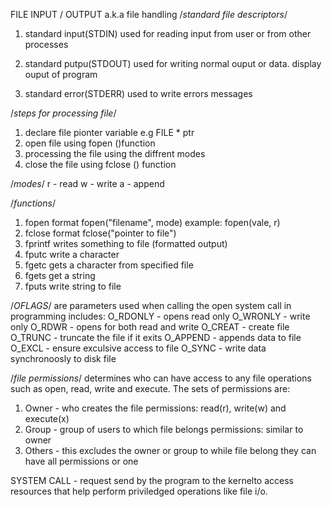 FILE INPUT / OUTPUT a.k.a file handling
/*standard file descriptors*/
1. standard input(STDIN)
used for reading input from user or from other processes

2. standard putpu(STDOUT)
used for writing normal ouput or data.
display ouput of program

3. standard error(STDERR)
used to write errors messages

/*steps for processing file*/
1. declare file pionter variable
e.g FILE * ptr
2. open file using fopen ()function
3. processing the file using the diffrent modes
4. close the file using fclose () function

/*modes*/
r - read
w - write
a - append

/*functions*/
1. fopen
format fopen("filename", mode)
example: fopen(vale, r)
2. fclose
format	fclose("pointer to file")
3. fprintf
writes something to file (formatted output)
4. fputc
write a character
5. fgetc
gets a character from specified file
6. fgets
get a string
7. fputs
write string to file

/*OFLAGS*/
are parameters used when calling the open system call in programming
includes:
	O_RDONLY - opens read only
	O_WRONLY - write only
	O_RDWR - opens for both read and write
	O_CREAT - create file
	O_TRUNC - truncate the file if it exits
	O_APPEND - appends data to file
	O_EXCL - ensure exculsive access to file
	O_SYNC - write data synchronoosly to disk file

/*file permissions*/
determines who can have access to any file operations such as open, read,
write and execute.
The sets of permissions are:
1. Owner - who creates the file
	permissions: read(r), write(w) and execute(x)
2. Group - group of users to which file belongs
	permissions: similar to owner
3. Others - this excludes the owner or group to while file belong
	they can have all permissions or one

SYSTEM CALL - request send by the program to the kernelto access resources
that help perform priviledged operations like file i/o.
